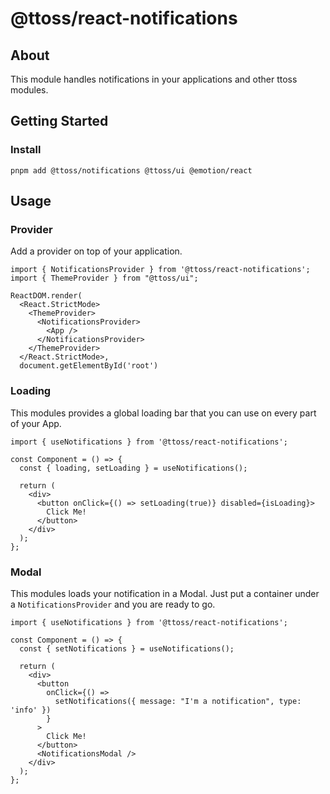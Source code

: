# @ttoss/react-notifications

## About

This module handles notifications in your applications and other ttoss modules.

## Getting Started

### Install

```shell
pnpm add @ttoss/notifications @ttoss/ui @emotion/react
```

## Usage

### Provider

Add a provider on top of your application.

```tsx
import { NotificationsProvider } from '@ttoss/react-notifications';
import { ThemeProvider } from "@ttoss/ui";

ReactDOM.render(
  <React.StrictMode>
    <ThemeProvider>
      <NotificationsProvider>
        <App />
      </NotificationsProvider>
    </ThemeProvider>
  </React.StrictMode>,
  document.getElementById('root')
```

### Loading

This modules provides a global loading bar that you can use on every part of your App.

```tsx
import { useNotifications } from '@ttoss/react-notifications';

const Component = () => {
  const { loading, setLoading } = useNotifications();

  return (
    <div>
      <button onClick={() => setLoading(true)} disabled={isLoading}>
        Click Me!
      </button>
    </div>
  );
};
```

### Modal

This modules loads your notification in a Modal. Just put a container under a `NotificationsProvider` and you are ready to go.

```tsx
import { useNotifications } from '@ttoss/react-notifications';

const Component = () => {
  const { setNotifications } = useNotifications();

  return (
    <div>
      <button
        onClick={() =>
          setNotifications({ message: "I'm a notification", type: 'info' })
        }
      >
        Click Me!
      </button>
      <NotificationsModal />
    </div>
  );
};
```
